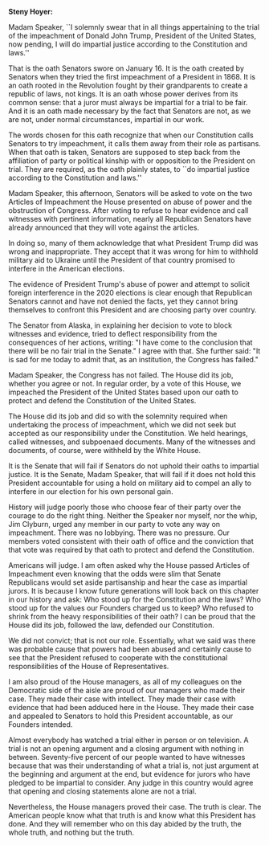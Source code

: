 <b>Steny Hoyer:</b>

Madam Speaker, ``I solemnly swear that in all things 
appertaining to the trial of the impeachment of Donald John Trump, 
President of the United States, now pending, I will do impartial 
justice according to the Constitution and laws.''

That is the oath Senators swore on January 16. It is the oath created 
by Senators when they tried the first impeachment of a President in 
1868. It is an oath rooted in the Revolution fought by their 
grandparents to create a republic of laws, not kings. It is an oath 
whose power derives from its common sense: that a juror must always be 
impartial for a trial to be fair. And it is an oath made necessary by 
the fact that Senators are not, as we are not, under normal 
circumstances, impartial in our work.

The words chosen for this oath recognize that when our Constitution 
calls Senators to try impeachment, it calls them away from their role 
as partisans. When that oath is taken, Senators are supposed to step 
back from the affiliation of party or political kinship with or 
opposition to the President on trial. They are required, as the oath 
plainly states, to ``do impartial justice according to the Constitution 
and laws.''

Madam Speaker, this afternoon, Senators will be asked to vote on the 
two Articles of Impeachment the House presented on abuse of power and 
the obstruction of Congress. After voting to refuse to hear evidence 
and call witnesses with pertinent information, nearly all Republican 
Senators have already announced that they will vote against the 
articles.

In doing so, many of them acknowledge that what President Trump did 
was wrong and inappropriate. They accept that it was wrong for him to 
withhold military aid to Ukraine until the President of that country 
promised to interfere in the American elections.

The evidence of President Trump's abuse of power and attempt to 
solicit foreign interference in the 2020 elections is clear enough that 
Republican Senators cannot and have not denied the facts, yet they 
cannot bring themselves to confront this President and are choosing 
party over country.

The Senator from Alaska, in explaining her decision to vote to block 
witnesses and evidence, tried to deflect responsibility from the 
consequences of her actions, writing: "I have come to the conclusion 
that there will be no fair trial in the Senate." I agree with that. 
She further said: "It is sad for me today to admit that, as an 
institution, the Congress has failed."

Madam Speaker, the Congress has not failed. The House did its job, 
whether you agree or not. In regular order, by a vote of this House, we 
impeached the President of the United States based upon our oath to 
protect and defend the Constitution of the United States.

The House did its job and did so with the solemnity required when 
undertaking the process of impeachment, which we did not seek but 
accepted as our responsibility under the Constitution. We held 
hearings, called witnesses, and subpoenaed documents. Many of the 
witnesses and documents, of course, were withheld by the White House.

It is the Senate that will fail if Senators do not uphold their oaths 
to impartial justice. It is the Senate, Madam Speaker, that will fail 
if it does not hold this President accountable for using a hold on 
military aid to compel an ally to interfere in our election for his own 
personal gain.

History will judge poorly those who choose fear of their party over 
the courage to do the right thing. Neither the Speaker nor myself, nor 
the whip, Jim Clyburn, urged any member in our party to vote any way on 
impeachment. There was no lobbying. There was no pressure. Our members 
voted consistent with their oath of office and the conviction that that 
vote was required by that oath to protect and defend the Constitution.

Americans will judge. I am often asked why the House passed Articles 
of Impeachment even knowing that the odds were slim that Senate 
Republicans would set aside partisanship and hear the case as impartial 
jurors. It is because I know future generations will look back on this 
chapter in our history and ask: Who stood up for the Constitution and 
the laws? Who stood up for the values our Founders charged us to keep? 
Who refused to shrink from the heavy responsibilities of their oath? I 
can be proud that the House did its job, followed the law, defended our 
Constitution.

We did not convict; that is not our role. Essentially, what we said 
was there was probable cause that powers had been abused and certainly 
cause to see that the President refused to cooperate with the 
constitutional responsibilities of the House of Representatives.

I am also proud of the House managers, as all of my colleagues on the 
Democratic side of the aisle are proud of our managers who made their 
case. They made their case with intellect. They made their case with 
evidence that had been adduced here in the House. They made their case 
and appealed to Senators to hold this President accountable, as our 
Founders intended.

Almost everybody has watched a trial either in person or on 
television. A trial is not an opening argument and a closing argument 
with nothing in between. Seventy-five percent of our people wanted to 
have witnesses because that was their understanding of what a trial is, 
not just argument at the beginning and argument at the end, but 
evidence for jurors who have pledged to be impartial to consider. Any 
judge in this country would agree that opening and closing statements 
alone are not a trial.

Nevertheless, the House managers proved their case. The truth is 
clear. The American people know what that truth is and know what this 
President has done. And they will remember who on this day abided by 
the truth, the whole truth, and nothing but the truth.
